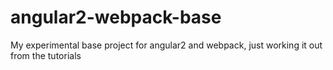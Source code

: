# angular2-webpack-base
My experimental base project for angular2 and webpack, just working it out from the tutorials
